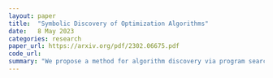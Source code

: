 ```yaml
---
layout: paper
title:  "Symbolic Discovery of Optimization Algorithms"
date:   8 May 2023
categories: research
paper_url: https://arxiv.org/pdf/2302.06675.pdf
code_url: 
summary: "We propose a method for algorithm discovery via program search, focusing on optimizing deep neural network training. Our approach, Lion (EvoLved Sign Momentum), is memory-efficient and achieves comparable or superior performance to widely-used optimizers such as Adam and Adafactor across various tasks. Specifically, Lion enhances accuracy on tasks like image classification and vision-language contrastive learning, while reducing training compute. Notably, Lion exhibits improved performance with larger batch sizes and requires smaller learning rates compared to Adam. Despite its effectiveness, Lion has limitations, which we analyze, and provide insights into its deployment and performance. Our implementation is publicly available and has been successfully utilized in Google's search ads CTR model."
---
```


